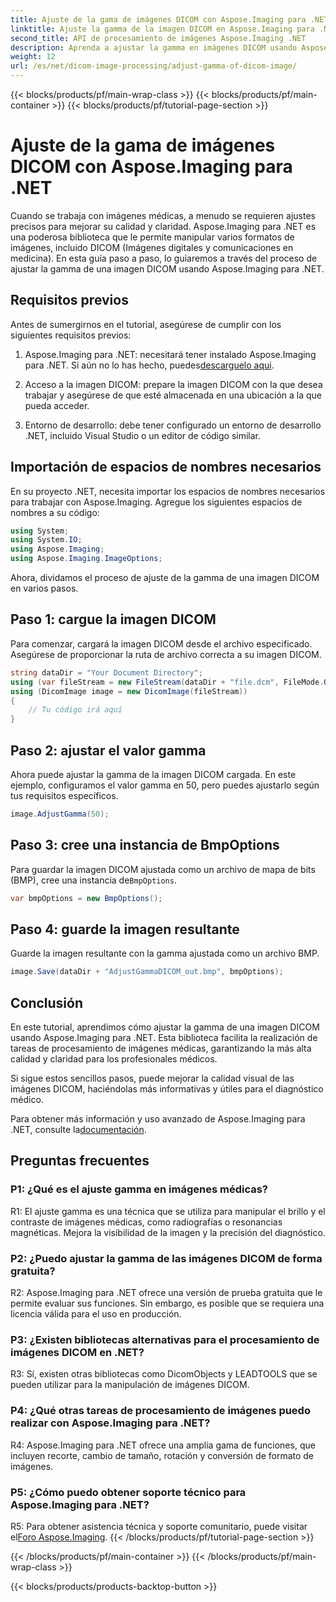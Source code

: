 ```yaml
---
title: Ajuste de la gama de imágenes DICOM con Aspose.Imaging para .NET
linktitle: Ajuste la gamma de la imagen DICOM en Aspose.Imaging para .NET
second_title: API de procesamiento de imágenes Aspose.Imaging .NET
description: Aprenda a ajustar la gamma en imágenes DICOM usando Aspose.Imaging para .NET. Mejore la calidad de la imagen médica con pasos simples.
weight: 12
url: /es/net/dicom-image-processing/adjust-gamma-of-dicom-image/
---
```


{{< blocks/products/pf/main-wrap-class >}}
{{< blocks/products/pf/main-container >}}
{{< blocks/products/pf/tutorial-page-section >}}

# Ajuste de la gama de imágenes DICOM con Aspose.Imaging para .NET

Cuando se trabaja con imágenes médicas, a menudo se requieren ajustes precisos para mejorar su calidad y claridad. Aspose.Imaging para .NET es una poderosa biblioteca que le permite manipular varios formatos de imágenes, incluido DICOM (Imágenes digitales y comunicaciones en medicina). En esta guía paso a paso, lo guiaremos a través del proceso de ajustar la gamma de una imagen DICOM usando Aspose.Imaging para .NET.

## Requisitos previos

Antes de sumergirnos en el tutorial, asegúrese de cumplir con los siguientes requisitos previos:

1.  Aspose.Imaging para .NET: necesitará tener instalado Aspose.Imaging para .NET. Si aún no lo has hecho, puedes[descarguelo aqui](https://releases.aspose.com/imaging/net/).

2. Acceso a la imagen DICOM: prepare la imagen DICOM con la que desea trabajar y asegúrese de que esté almacenada en una ubicación a la que pueda acceder.

3. Entorno de desarrollo: debe tener configurado un entorno de desarrollo .NET, incluido Visual Studio o un editor de código similar.

## Importación de espacios de nombres necesarios

En su proyecto .NET, necesita importar los espacios de nombres necesarios para trabajar con Aspose.Imaging. Agregue los siguientes espacios de nombres a su código:

```csharp
using System;
using System.IO;
using Aspose.Imaging;
using Aspose.Imaging.ImageOptions;
```

Ahora, dividamos el proceso de ajuste de la gamma de una imagen DICOM en varios pasos.

## Paso 1: cargue la imagen DICOM

Para comenzar, cargará la imagen DICOM desde el archivo especificado. Asegúrese de proporcionar la ruta de archivo correcta a su imagen DICOM.

```csharp
string dataDir = "Your Document Directory";
using (var fileStream = new FileStream(dataDir + "file.dcm", FileMode.Open, FileAccess.Read))
using (DicomImage image = new DicomImage(fileStream))
{
    // Tu código irá aquí
}
```

## Paso 2: ajustar el valor gamma

Ahora puede ajustar la gamma de la imagen DICOM cargada. En este ejemplo, configuramos el valor gamma en 50, pero puedes ajustarlo según tus requisitos específicos.

```csharp
image.AdjustGamma(50);
```

## Paso 3: cree una instancia de BmpOptions

 Para guardar la imagen DICOM ajustada como un archivo de mapa de bits (BMP), cree una instancia de`BmpOptions`.

```csharp
var bmpOptions = new BmpOptions();
```

## Paso 4: guarde la imagen resultante

Guarde la imagen resultante con la gamma ajustada como un archivo BMP.

```csharp
image.Save(dataDir + "AdjustGammaDICOM_out.bmp", bmpOptions);
```

## Conclusión

En este tutorial, aprendimos cómo ajustar la gamma de una imagen DICOM usando Aspose.Imaging para .NET. Esta biblioteca facilita la realización de tareas de procesamiento de imágenes médicas, garantizando la más alta calidad y claridad para los profesionales médicos.

Si sigue estos sencillos pasos, puede mejorar la calidad visual de las imágenes DICOM, haciéndolas más informativas y útiles para el diagnóstico médico.

 Para obtener más información y uso avanzado de Aspose.Imaging para .NET, consulte la[documentación](https://reference.aspose.com/imaging/net/).

## Preguntas frecuentes

### P1: ¿Qué es el ajuste gamma en imágenes médicas?

R1: El ajuste gamma es una técnica que se utiliza para manipular el brillo y el contraste de imágenes médicas, como radiografías o resonancias magnéticas. Mejora la visibilidad de la imagen y la precisión del diagnóstico.

### P2: ¿Puedo ajustar la gamma de las imágenes DICOM de forma gratuita?

R2: Aspose.Imaging para .NET ofrece una versión de prueba gratuita que le permite evaluar sus funciones. Sin embargo, es posible que se requiera una licencia válida para el uso en producción.

### P3: ¿Existen bibliotecas alternativas para el procesamiento de imágenes DICOM en .NET?

R3: Sí, existen otras bibliotecas como DicomObjects y LEADTOOLS que se pueden utilizar para la manipulación de imágenes DICOM.

### P4: ¿Qué otras tareas de procesamiento de imágenes puedo realizar con Aspose.Imaging para .NET?

R4: Aspose.Imaging para .NET ofrece una amplia gama de funciones, que incluyen recorte, cambio de tamaño, rotación y conversión de formato de imágenes.

### P5: ¿Cómo puedo obtener soporte técnico para Aspose.Imaging para .NET?

 R5: Para obtener asistencia técnica y soporte comunitario, puede visitar el[Foro Aspose.Imaging](https://forum.aspose.com/).
{{< /blocks/products/pf/tutorial-page-section >}}

{{< /blocks/products/pf/main-container >}}
{{< /blocks/products/pf/main-wrap-class >}}

{{< blocks/products/products-backtop-button >}}
